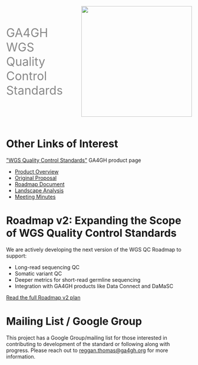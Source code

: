 <div class="title container" style="display: flex; align-items: center; gap: 50px;">
  <h1 style="font-size: 2rem; font-weight: normal; color: #888888; margin: 0;">GA4GH WGS Quality Control Standards</h1>
  <img src="https://www.ga4gh.org/wp-content/themes/ga4gh/dist/assets/svg/logos/logo-full-color.svg" class="title" width="300">
</div>
<br>


# Other Links of Interest

["WGS Quality Control Standards"](https://www.ga4gh.org/product/wgs-quality-control-standards/) GA4GH product page

-  [Product Overview](https://youtu.be/ODpBsoIhNwE)
-  [Original Proposal](https://docs.google.com/document/d/11xwiM7eGE10kwIl7zsr9tL5ZuNlqGdW9/edit?usp=sharing&ouid=107543167341861034315&rtpof=true&sd=true)
-  [Roadmap Document](https://docs.google.com/document/d/1T2Ls5HRz5xR9sQkH6YnktFWfjEEmSBchA6twHbfGJ_o/edit?usp=sharing)
-  [Landscape Analysis](https://docs.google.com/spreadsheets/d/1SKy1p38RJf3YNJ33XPIS8qLY5exF93pxdfozaiMnJqQ/edit?usp=share_link)
-  [Meeting Minutes](https://docs.google.com/document/d/1a4ns_QbN4OzDiSThyfsZ0JITfrZTmW3g3HCWDpqPvr4/edit?usp=share_link)

# Roadmap v2: Expanding the Scope of WGS Quality Control Standards

We are actively developing the next version of the WGS QC Roadmap to support:
-  Long-read sequencing QC
-  Somatic variant QC
-  Deeper metrics for short-read germline sequencing
-  Integration with GA4GH products like Data Connect and DaMaSC

[Read the full Roadmap v2 plan ](https://docs.google.com/document/d/1n5w9NMRyrvhk1bxJeqQ7zTeS5qoueRX-nWjSq8bZ2wI/edit?tab=t.0)

# Mailing List / Google Group

This project has a Google Group/mailing list for those interested in contributing to development of the standard or following along with progress. Please reach out to reggan.thomas@ga4gh.org for more information.
